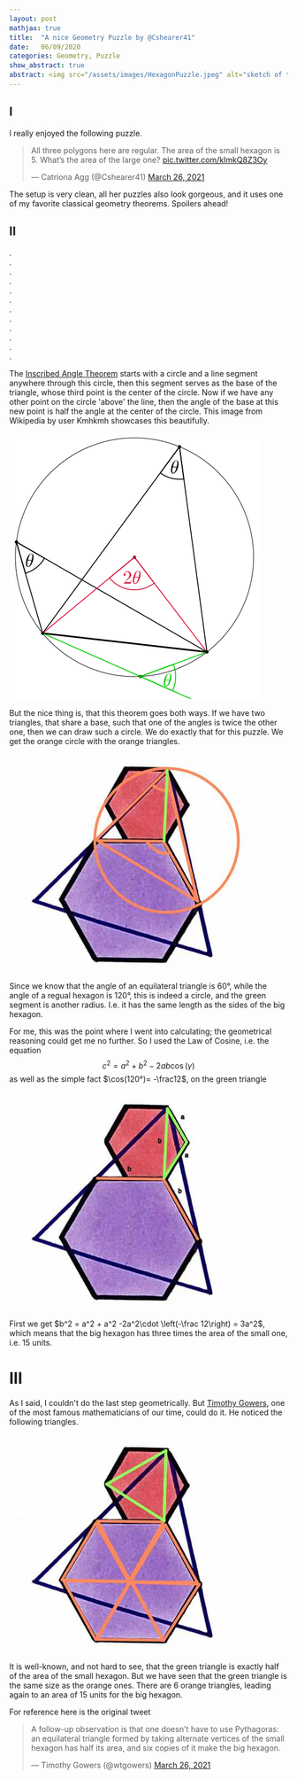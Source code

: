 ```yaml
---
layout: post
mathjax: true
title:  "A nice Geometry Puzzle by @Cshearer41"
date:   06/09/2020 
categories: Geometry, Puzzle
show_abstract: true
abstract: <img src="/assets/images/HexagonPuzzle.jpeg" alt="sketch of the puzzle" height="100"/>
---
```


## I

I really enjoyed the following puzzle.

<blockquote class="twitter-tweet" data-dnt="true"><p lang="en" dir="ltr">All three polygons here are regular. The area of the small hexagon is 5. What’s the area of the large one? <a href="https://t.co/kImkQ8Z3Oy">pic.twitter.com/kImkQ8Z3Oy</a></p>&mdash; Catriona Agg (@Cshearer41) <a href="https://twitter.com/Cshearer41/status/1375426790253072384?ref\_src=twsrc%5Etfw">March 26, 2021</a></blockquote> <script async src="https://platform.twitter.com/widgets.js" charset="utf-8"></script>

The setup is very clean, all her puzzles also look gorgeous, and it uses one of my favorite classical geometry theorems. Spoilers ahead!

## II

.<br>
.<br>
.<br>
.<br>
.<br>
.<br>
.<br>
.<br>
.<br>
.<br>
.<br>
.<br>

The [Inscribed Angle Theorem](https://en.wikipedia.org/wiki/Inscribed_angle) starts with a circle and a line segment anywhere through this circle, then this segment serves as the base of the triangle, whose third point is the center of the circle. Now if we have any other point on the circle 'above' the line, then the angle of the base at this new point is half the angle at the center of the circle. This image from Wikipedia by user Kmhkmh showcases this beautifully.


![Inscribed Angle Theorem Diagram by Kmhkmh](/assets/images/457px-Inscribed_angles2.svg.png)

But the nice thing is, that this theorem goes both ways. If we have two triangles, that share a base, such that one of the angles is twice the other one, then we can draw such a circle. We do exactly that for this puzzle. We get the orange circle with the orange triangles.

![Inscribed Angle Theorem overlaid on the puzzle](/assets/images/HexagonsAndTrianglePuzzleSolution.jpg)

Since we know that the angle of an equilateral triangle is 60°, while the angle of a regual hexagon is 120°, this is indeed a circle, and the green segment is another radius. I.e. it has the same length as the sides of the big hexagon.

For me, this was the point where I went into calculating; the geometrical reasoning could get me no further. So I used the Law of Cosine, i.e. the equation
$$
c^2 = a^2+b^2 - 2ab \cos(\gamma)
$$
as well as the simple fact $\cos(120°)= -\frac12$, on the green triangle

![Law of Cosine triangles](/assets/images/hexagonsAndTrianglePuzzleSolution2.jpg)

First we get $b^2 = a^2 + a^2 -2a^2\cdot \left(-\frac 12\right) = 3a^2$, which means that the big hexagon has three times the area of the small one, i.e. 15 units.

# III

As I said, I couldn't do the last step geometrically. But [Timothy Gowers](https://en.wikipedia.org/wiki/Timothy_Gowers), one of the most famous mathematicians of our time, could do it. He noticed the following triangles.


![Geometry all the way](/assets/images/hexagonsAndTrianglePuzzleSolution3.jpg)

It is well-known, and not hard to see, that the green triangle is exactly half of the area of the small hexagon. But we have seen that the green triangle is the same size as the orange ones. There are 6 orange triangles, leading again to an area of 15 units for the big hexagon.

For reference here is the original tweet
<blockquote class="twitter-tweet"><p lang="en" dir="ltr">A follow-up observation is that one doesn&#39;t have to use Pythagoras: an equilateral triangle formed by taking alternate vertices of the small hexagon has half its area, and six copies of it make the big hexagon.</p>&mdash; Timothy Gowers (@wtgowers) <a href="https://twitter.com/wtgowers/status/1375451945167679488?ref_src=twsrc%5Etfw">March 26, 2021</a></blockquote> <script async src="https://platform.twitter.com/widgets.js" charset="utf-8"></script>




